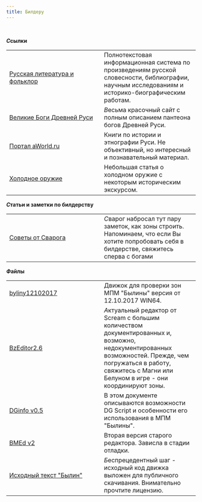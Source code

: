```yaml
---
title: Билдеру
---
```


&nbsp;

<p class='mt-4'>
    <strong><i class="letter letter-s mt-4">С</i>сылки</strong>
</p>

<table class='table-links'>
<tr>
    <td style='width:50%'><a href='http://feb-web.ru/' target="_blank">Русская литература и фольклор</a></td>
    <td>Полнотекстовая информационная система по произведениям русской словесности, библиографии, научным исследованиям и историко-биографическим работам.</td>
</tr>
<tr>
    <td><a href='https://godsbay.ru/slavs/' target="_blank">Великие Боги Древней Руси</a></td>
    <td><i class='letter letter-v'>В</i>есьма красочный сайт с полным описанием пантеона богов Древней Руси.</td>
</tr>
<tr>
    <td><a href='http://www.aworld.ru/mc/165.html' target="_blank">Портал aWorld.ru</a></td>
    <td>Книги по истории и этнографии Руси. Не объективный, но интересный и познавательный материал.</td>
</tr>
<tr>
    <td><a href='/builder/sworld/'>Холодное оружие</a></td>
    <td>Небольшая статья о холодном оружие с некоторым историческим экскурсом.</td>
</tr>
</table>

<p class='mt-4'>
    <strong><i class="letter letter-s mt-4">С</i>татьи и заметки по билдерству</strong>
</p>

<table class='table-links'>
<tr>
    <td style='width:50%'><a href='/advice/2builder'>Советы от Сварога</a></td>
    <td><i class='letter letter-s'>C</i>варог набросал тут пару заметок, как зоны строить. Напоминаем, что если Вы хотите попробовать себя в билдерстве, свяжитесь сперва с богами</td>
</tr>
</table>

<p class='mt-4'>
    <strong><i class="letter letter-f mt-4">Ф</i>айлы</strong>
</p>

<table class='table-links'>
<tr>
    <td style='width:50%'><a href='/files/bylins.zip'>byliny12102017</a></td>
    <td>
        Движок для проверки зон МПМ "Былины" версия от 12.10.2017 WIN64.
    </td>
</tr>
<tr>
    <td><a href='/files/BZEditorBuild_2.6.rar'>BzEditor2.6</a></td>
    <td>
        <i class="letter letter-a">А</i>ктуальный редактор от Scream с большим количеством документированных и, возможно, недокументированных возможностей. Прежде, чем погружаться в работу, свяжитесь с Магни или Белуном в игре - они координируют зоны.
    </td>
</tr>
<tr>
    <td><a href='/files/DGSinfo05.doc'>DGinfo v0.5</a></td>
    <td>В этом документе описываются возможности DG Script и особенности его использования в МПМ "Былины".</td>
</tr>
<tr>
    <td><a href='/files/bmed2.zip'>BMEd v2</a></td>
    <td>Вторая версия старого редактора. Зависла в стадии отладки.</td>
</tr>
<tr>
    <td ><a href='/downloads/license/'>Исходный текст "Былин"</a></td>
    <td>
        <i class="letter letter-b">Б</i>еспрецедентный шаг - исходный код движка выложен для публичного скачивания. Внимательно прочтите лицензию.
    </td>
</tr>
</table>
